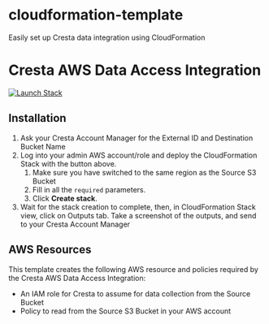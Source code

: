 # cloudformation-template
Easily set up Cresta data integration using CloudFormation

# Cresta AWS Data Access Integration

[![Launch Stack](https://s3.amazonaws.com/cloudformation-examples/cloudformation-launch-stack.png)](https://console.aws.amazon.com/cloudformation/home#/stacks/create/review?stackName=cresta&templateURL=https://cresta-cloudformation-template.s3.amazonaws.com/aws/main.yaml)

## Installation
1. Ask your Cresta Account Manager for the External ID and Destination Bucket Name
1. Log into your admin AWS account/role and deploy the CloudFormation Stack with the button above.
   1. Make sure you have switched to the same region as the Source S3 Bucket
   1. Fill in all the `required` parameters.
   1. Click **Create stack**.
1. Wait for the stack creation to complete, then, in CloudFormation Stack view, click on Outputs tab.  Take a screenshot of the outputs, and send to your Cresta Account Manager

## AWS Resources

This template creates the following AWS resource and policies required by the Cresta AWS Data Access Integration:

- An IAM role for Cresta to assume for data collection from the Source Bucket
- Policy to read from the Source S3 Bucket in your AWS account
